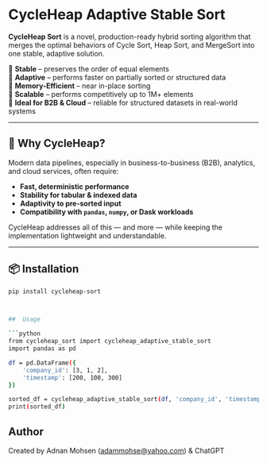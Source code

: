 # CycleHeap Adaptive Stable Sort

**CycleHeap Sort** is a novel, production-ready hybrid sorting algorithm that merges the optimal behaviors of Cycle Sort, Heap Sort, and MergeSort into one stable, adaptive solution.

🔹 **Stable** – preserves the order of equal elements  
🔹 **Adaptive** – performs faster on partially sorted or structured data  
🔹 **Memory-Efficient** – near in-place sorting  
🔹 **Scalable** – performs competitively up to 1M+ elements  
🔹 **Ideal for B2B & Cloud** – reliable for structured datasets in real-world systems

---

## 🚀 Why CycleHeap?

Modern data pipelines, especially in business-to-business (B2B), analytics, and cloud services, often require:

- **Fast, deterministic performance**
- **Stability for tabular & indexed data**
- **Adaptivity to pre-sorted input**
- **Compatibility with `pandas`, `numpy`, or Dask workloads**

CycleHeap addresses all of this — and more — while keeping the implementation lightweight and understandable.

---

## 📦 Installation

```bash
pip install cycleheap-sort



##  Usage

```python
from cycleheap_sort import cycleheap_adaptive_stable_sort
import pandas as pd

df = pd.DataFrame({
    'company_id': [3, 1, 2],
    'timestamp': [200, 100, 300]
})

sorted_df = cycleheap_adaptive_stable_sort(df, 'company_id', 'timestamp')
print(sorted_df)
```

## Author

Created by Adnan Mohsen (adammohse@yahoo.com) & ChatGPT
